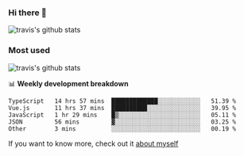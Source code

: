 ### Hi there 👋

<!--
**HondryTravis/HondryTravis** is a ✨ _special_ ✨ repository because its `README.md` (this file) appears on your GitHub profile.

Here are some ideas to get you started:

- 🔭 I’m currently working on ...
- 🌱 I’m currently learning ...
- 👯 I’m looking to collaborate on ...
- 🤔 I’m looking for help with ...
- 💬 Ask me about ...
- 📫 How to reach me: ...
- 😄 Pronouns: ...
- ⚡ Fun fact: ...
-->

![travis's github stats](https://github-readme-stats.vercel.app/api?username=HondryTravis&hide=stars)
### Most used
![travis's github stats](https://github-readme-stats.anuraghazra1.vercel.app/api/top-langs/?username=HondryTravis&layout=compact&hide_title=true)

📊 **Weekly development breakdown**

<!--START_SECTION:waka-->

```text
TypeScript   14 hrs 57 mins  █████████████░░░░░░░░░░░░   51.39 %
Vue.js       11 hrs 37 mins  ██████████░░░░░░░░░░░░░░░   39.95 %
JavaScript   1 hr 29 mins    █▒░░░░░░░░░░░░░░░░░░░░░░░   05.11 %
JSON         56 mins         ▓░░░░░░░░░░░░░░░░░░░░░░░░   03.25 %
Other        3 mins          ░░░░░░░░░░░░░░░░░░░░░░░░░   00.19 %
```

<!--END_SECTION:waka-->

If you want to know more, check out it [about myself](https://hondrytravis.github.io/)
